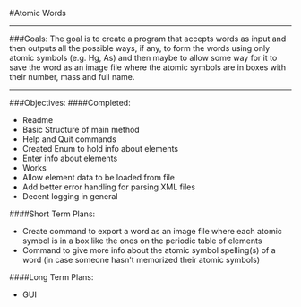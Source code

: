 #Atomic Words

---
###Goals:
The goal is to create a program that accepts words as input and then outputs all the possible ways, if any,
to form the words using only atomic symbols (e.g. Hg, As) and then maybe to allow some way for it to save
the word as an image file where the atomic symbols are in boxes with their number, mass and full name.

---
###Objectives:
####Completed:
* Readme
* Basic Structure of main method
* Help and Quit commands
* Created Enum to hold info about elements
* Enter info about elements
* Works
* Allow element data to be loaded from file
* Add better error handling for parsing XML files
* Decent logging in general

####Short Term Plans:
* Create command to export a word as an image file where each atomic symbol is in a box like the ones on the periodic table of elements
* Command to give more info about the atomic symbol spelling(s) of a word (in case someone hasn't memorized their atomic symbols)

####Long Term Plans:
* GUI